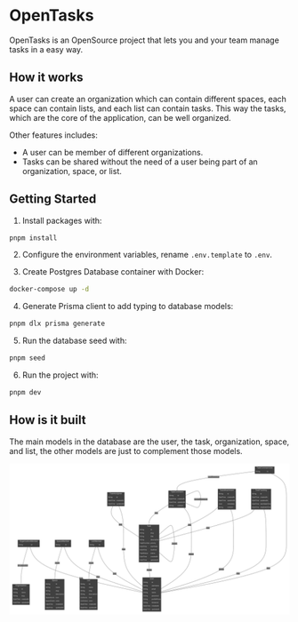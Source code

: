 # OpenTasks
OpenTasks is an OpenSource project that lets you and your team manage tasks in a easy way.

## How it works
A user can create an organization which can contain different spaces, each space can contain lists, and each list can contain tasks. This way the tasks, which are the core of the application, can be well organized.

Other features includes:   
- A user can be member of different organizations.   
- Tasks can be shared without the need of a user being part of an organization, space, or list.   

## Getting Started
1. Install packages with:
```bash
pnpm install
```

2. Configure the environment variables, rename `.env.template` to `.env`.   

3. Create Postgres Database container with Docker:
```bash
docker-compose up -d
```

4. Generate Prisma client to add typing to database models:
```bash
pnpm dlx prisma generate
```

5. Run the database seed with:
```bash
pnpm seed
```

6. Run the project with:
```bash
pnpm dev
```

## How is it built

The main models in the database are the user, the task, organization, space, and list, the other models are just to complement those models.

![ER Diagram](./assets/opentasks-erd.svg)

